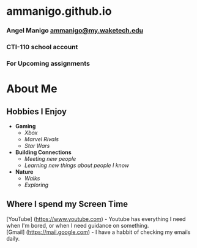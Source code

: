 # ammanigo.github.io
### Angel Manigo ammanigo@my.waketech.edu
### CTI-110 school account
### For Upcoming assignments 

# About Me

## Hobbies I Enjoy
* **Gaming**
  *  *Xbox*
  *  *Marvel Rivals*
  *  *Star Wars*
* **Building Connections**
  * *Meeting new people*
  * *Learning new things about people I know*
* **Nature**
  *  *Walks*
  *  *Exploring*
## Where I spend my Screen Time
[YouTube] (https://www.youtube.com) - Youtube has everything I need when I'm bored, or when I need guidance on something.  
[Gmail] (https://mail.google.com) - I have a habbit of checking my emails daily.
